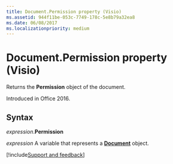 ```yaml
---
title: Document.Permission property (Visio)
ms.assetid: 944f11be-053c-7749-178c-5e8b79a32ea8
ms.date: 06/08/2017
ms.localizationpriority: medium
---
```



# Document.Permission property (Visio)

Returns the **Permission** object of the document.

Introduced in Office 2016.


## Syntax

_expression_.**Permission**

_expression_ A variable that represents a **[Document](Visio.Document.md)** object.


[!include[Support and feedback](~/includes/feedback-boilerplate.md)]